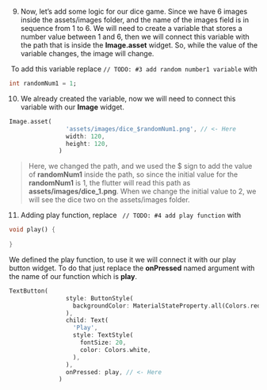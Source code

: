 


9. Now, let’s add some logic for our dice game. Since we have 6 images inside the assets/images folder, and the name of the images field is in sequence from 1 to 6. We will need to create a variable that stores a number value between 1 and 6, then we will connect this variable with the path that is inside the **Image.asset** widget. So, while the value of the variable changes, the image will change.



​	To add this variable replace `// TODO: #3 add random number1 variable` with 

```dart
int randomNum1 = 1;
```



10. We already created the variable, now we will need to connect this variable with our **Image** widget.

```dart
Image.asset(
                'assets/images/dice_$randomNum1.png', // <- Here
                width: 120,
                height: 120,
              )
```

> Here, we changed the path, and we used the $ sign to add the value of **randomNum1** inside the path, so since the initial value for the **randomNum1** is 1, the flutter will read this path as **assets/images/dice_1.png**. When we change the initial value to 2, we will see the dice two on the assets/images folder. 



11. Adding play function, replace ` // TODO: #4 add play function` with

```dart
void play() {
    
}
```

We defined the play function, to use it we will connect it with our play button widget. To do that just replace the **onPressed** named argument with the name of our function which is **play**.

```dart
TextButton(
                style: ButtonStyle(
                  backgroundColor: MaterialStateProperty.all(Colors.red),
                ),
                child: Text(
                  'Play',
                  style: TextStyle(
                    fontSize: 20,
                    color: Colors.white,
                  ),
                ),
                onPressed: play, // <- Here
              )
```



